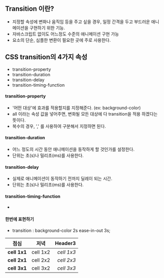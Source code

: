 ## Transition 이란?

- 지정할 속성에 변화나 움직임 등을 주고 싶을 경우, 일정 간격을 두고 부드러운 애니메이션을 구현하기 위한 기능.
- 자바스크립트 없이도 어느정도 수준의 애니메이션 구현 가능
- 요소의 단순, 심플한 변환이 필요한 곳에 주로 사용한다.

## CSS transition의 4가지 속성
- transition-property
- transition-duration
- transition-delay
- transition-timing-function


#### transition-property
- '어떤 대상'에 효과를 적용할지를 지정해준다. (ex: background-color)
- all 이라는 속성 값을 넣어주면, 변화될 모든 대상에 다 transition을 적용 하겠다는 뜻이다.
- 복수의 경우, ',' 를 사용하여 구분해서 지정하면 된다.

#### transition-duration
- 어느 정도의 시간 동안 애니메이션을 동작하게 할 것인가를 설정한다.
- 단위는 초(s)나 밀리초(ms)를 사용한다.

#### transition-delay
- 실제로 애니메이션이 동작하기 전까지 딜레이 되는 시간.
- 단위는 초(s)나 밀리초(ms)를 사용한다.

#### transition-timing-function
- 


#### 한번에 표현하기
- transition : background-color 2s ease-in-out 3s;




|<center>점심</center>|<center>저녁</center>|<center>Header3</center>|
|:--------|:--------:|--------:|
|**cell 1x1** | <center>cell 1x2 </center> |*cell 1x3* |
|**cell 2x1** | <center>cell 2x2 </center> |*cell 2x3* |
|**cell 3x1** | <center>cell 3x2 </center> |*cell 3x3* |
